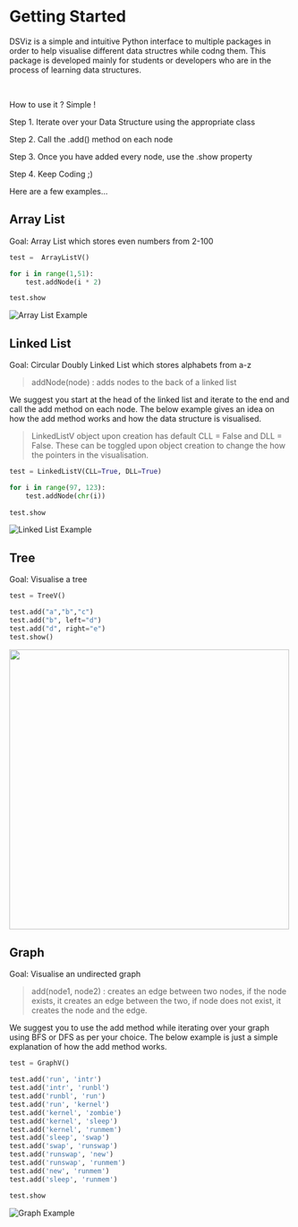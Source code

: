 # Getting Started


DSViz is a simple and intuitive Python interface to multiple packages in order to help visualise different data structres while codng them. This package is developed mainly for students or developers who are in the process of learning data structures. 

</br>  

How to use it ? Simple ! 

Step 1. Iterate over your Data Structure using the appropriate class

Step 2. Call the .add() method on each node

Step 3. Once you have added every node, use the .show property 

Step 4. Keep Coding ;)

Here are a few examples...

## Array List

Goal: Array List which stores even numbers from 2-100

``` python 
test =  ArrayListV()

for i in range(1,51):
    test.addNode(i * 2)

test.show
```
![Array List Example](https://github.com/IshMehta/DataStructureViz/blob/main/resources/ArrayListExample.gif?raw=true)

## Linked List

Goal: Circular Doubly Linked List which stores alphabets from a-z

> addNode(node) : adds nodes to the back of a linked list

We suggest you start at the head of the linked list and iterate to the end and call the add method on each node. The below example gives an idea on how the add method works and how the data structure is visualised.
> LinkedListV object upon creation has default CLL = False and DLL = False. These can be toggled upon object creation to change the how the pointers in the visualisation.

```python
test = LinkedListV(CLL=True, DLL=True)

for i in range(97, 123):
    test.addNode(chr(i))
    
test.show
```
![Linked List Example](https://github.com/IshMehta/DataStructureViz/blob/main/resources/LinkedListExample.gif?raw=true)

## Tree

Goal: Visualise a tree

```python
test = TreeV()

test.add("a","b","c")
test.add("b", left="d")
test.add("d", right="e")
test.show()
```

<img src='https://github.com/IshMehta/DataStructureViz/blob/main/resources/TreeExample.png?raw=true' width='500'/>


## Graph

Goal: Visualise an undirected graph

>add(node1, node2) : creates an edge between two nodes, if the node exists, it creates an edge between the two, if node does not exist, it creates the node and the edge.

We suggest you to use the add method while iterating over your graph using BFS or DFS as per your choice. The below example is just a simple explanation of how the add method works.

```python
test = GraphV()

test.add('run', 'intr')
test.add('intr', 'runbl')
test.add('runbl', 'run')
test.add('run', 'kernel')
test.add('kernel', 'zombie')
test.add('kernel', 'sleep')
test.add('kernel', 'runmem')
test.add('sleep', 'swap')
test.add('swap', 'runswap')
test.add('runswap', 'new')
test.add('runswap', 'runmem')
test.add('new', 'runmem')
test.add('sleep', 'runmem')

test.show
```

![Graph Example](https://github.com/IshMehta/DataStructureViz/blob/main/resources/GraphExample.png?raw=trueg)










                
            




 
